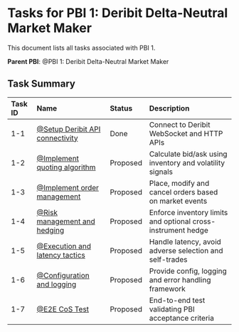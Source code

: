 # Tasks for PBI 1: Deribit Delta-Neutral Market Maker

This document lists all tasks associated with PBI 1.

**Parent PBI**: @PBI 1: Deribit Delta-Neutral Market Maker

## Task Summary

| Task ID | Name | Status | Description |
| :------ | :--- | :----- | :---------- |
| 1-1 | [@Setup Deribit API connectivity](1-1.md) | Done | Connect to Deribit WebSocket and HTTP APIs |
| 1-2 | [@Implement quoting algorithm](1-2.md) | Proposed | Calculate bid/ask using inventory and volatility signals |
| 1-3 | [@Implement order management](1-3.md) | Proposed | Place, modify and cancel orders based on market events |
| 1-4 | [@Risk management and hedging](1-4.md) | Proposed | Enforce inventory limits and optional cross-instrument hedge |
| 1-5 | [@Execution and latency tactics](1-5.md) | Proposed | Handle latency, avoid adverse selection and self-trades |
| 1-6 | [@Configuration and logging](1-6.md) | Proposed | Provide config, logging and error handling framework |
| 1-7 | [@E2E CoS Test](1-7.md) | Proposed | End-to-end test validating PBI acceptance criteria |
